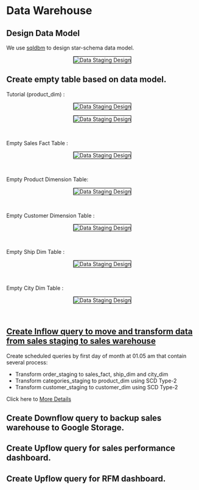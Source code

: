 # Data Warehouse

  ## Design Data Model
   
  We use [sqldbm](https://app.sqldbm.com) to design star-schema data model. 

  <p align="center">
      <img src="images/data_warehouse_design.png" style="border: 1px solid black" alt="Data Staging Design" >
  </p>

  ## Create empty table based on data model.
  Tutorial (product_dim) : 

  <p align="center">
      <img src="images/Create_Table_Part1.png" style="border: 1px solid black" alt="Data Staging Design" >
  </p>
  <p align="center">
      <img src="images/Create_Table_Part2.png" style="border: 1px solid black" alt="Data Staging Design" >
  </p>

  <br>


  Empty Sales Fact Table :
  <p align="center">
      <img src="images/empty_sales_fact.png" style="border: 1px solid black" alt="Data Staging Design" >
  </p>
  <br>

  Empty Product Dimension Table:
  <p align="center">
      <img src="images/empty_product_dim.png" style="border: 1px solid black" alt="Data Staging Design" >
  </p>
  <br>

  Empty Customer Dimension Table :
  <p align="center">
      <img src="images/empty_customer_dim.png" style="border: 1px solid black" alt="Data Staging Design" >
  </p>
  <br>
  
  Empty Ship Dim Table :
  <p align="center">
      <img src="images/empty_ship_dim.png" style="border: 1px solid black" alt="Data Staging Design" >
  </p>
  <br>

  Empty City Dim Table :
  <p align="center">
      <img src="images/empty_city_dim.png" style="border: 1px solid black" alt="Data Staging Design" >
  </p>
  <br>
   

  ## [Create Inflow query to move and transform data from sales staging to sales warehouse](upflow-query)
  
  Create scheduled queries by first day of month at 01.05 am that contain several process:  
  - Transform order_staging to sales_fact, ship_dim and city_dim
  - Transform categories_staging to product_dim using SCD Type-2
  - Transform customer_staging to customer_dim using SCD Type-2

  Click here to [More Details](inflow-query) 

## Create Downflow query to backup sales warehouse to Google Storage.

## Create Upflow query for sales performance dashboard.

## Create Upflow query for RFM dashboard.

